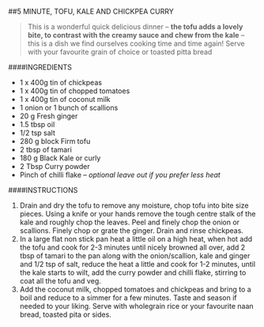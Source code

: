 ##5 MINUTE, TOFU, KALE AND CHICKPEA CURRY

>This is a wonderful quick delicious dinner – **the tofu adds a lovely bite, to contrast with the creamy sauce and chew from the kale** – this is a dish we find ourselves cooking time and time again! Serve with your favourite grain of choice or toasted pitta bread

####INGREDIENTS
* 1 x 400g tin of chickpeas 
* 1 x 400g tin of chopped tomatoes
* 1 x 400g tin of coconut milk
* 1 onion or 1 bunch of scallions
* 20 g Fresh ginger
* 1.5 tbsp oil
* 1/2 tsp salt
* 280 g block Firm tofu
* 2 tbsp of tamari
* 180 g Black Kale or curly
* 2 Tbsp Curry powder
* Pinch of chilli flake – _optional leave out if you prefer less heat_

####INSTRUCTIONS
1. Drain and dry the tofu to remove any moisture, chop tofu into bite size pieces. Using a knife or your hands remove the tough centre stalk of the kale and roughly chop the leaves. Peel and finely chop the onion or scallions. Finely chop or grate the ginger. Drain and rinse chickpeas.  
2. In a large flat non stick pan heat a little oil on a high heat, when hot add the tofu and cook for 2-3 minutes until nicely browned all over, add 2 tbsp of tamari to the pan along with the onion/scallion, kale and ginger and 1/2 tsp of salt, reduce the heat a little and cook for 1-2 minutes, until the kale starts to wilt, add the curry powder and chilli flake, stirring to coat all the tofu and veg.  
3. Add the coconut milk, chopped tomatoes and chickpeas and bring to a boil and reduce to a simmer for a few minutes. Taste and season if needed to your liking. Serve with wholegrain rice or your favourite naan bread, toasted pita or sides.